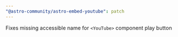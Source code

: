 ```yaml
---
"@astro-community/astro-embed-youtube": patch
---
```


Fixes missing accessible name for `<YouTube>` component play button
